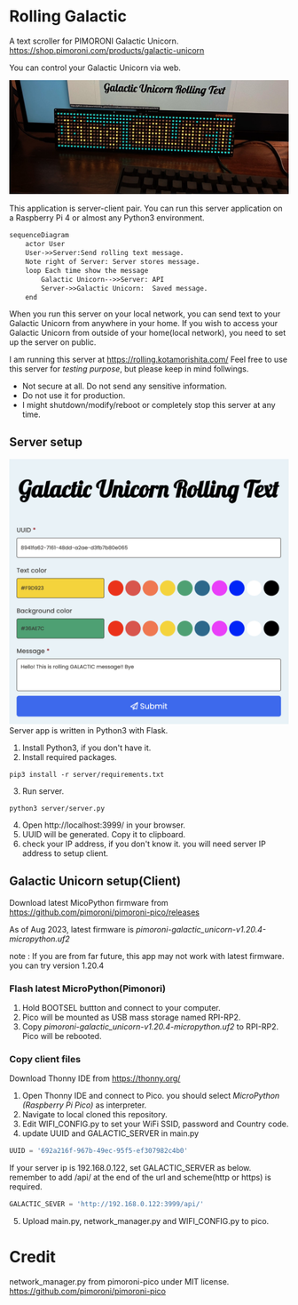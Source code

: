 # Rolling Galactic
A text scroller for PIMORONI Galactic Unicorn.
https://shop.pimoroni.com/products/galactic-unicorn

You can control your Galactic Unicorn via web.

![lib directory contents](/rolling.jpg)

This application is server-client pair.
You can run this server application on a Raspberry Pi 4 or almost any Python3 environment.

```mermaid
sequenceDiagram
    actor User
    User->>Server:Send rolling text message. 
    Note right of Server: Server stores message.
    loop Each time show the message
        Galactic Unicorn-->>Server: API
        Server->>Galactic Unicorn:  Saved message.
    end
```

When you run this server on your local network, you can send text to your Galactic Unicorn from anywhere in your home. If you wish to access your Galactic Unicorn from outside of your home(local network), you need to set up the server on public.

I am running this server at https://rolling.kotamorishita.com/ 
Feel free to use this server for *testing purpose*, but please keep in mind follwings.
- Not secure at all. Do not send any sensitive information.
- Do not use it for production.
- I might shutdown/modify/reboot or completely stop this server at any time.

## Server setup
![lib directory contents](/server_screen.png)
Server app is written in Python3 with Flask.
1. Install Python3, if you don't have it.
2. Install required packages.
```
pip3 install -r server/requirements.txt
```
3. Run server.
```
python3 server/server.py
```
4. Open http://localhost:3999/ in your browser.
5. UUID will be generated. Copy it to clipboard.
6. check your IP address, if you don't know it. you will need server IP address to setup client.


## Galactic Unicorn setup(Client)
Download latest MicoPython firmware from https://github.com/pimoroni/pimoroni-pico/releases

As of Aug 2023, latest firmware is *pimoroni-galactic_unicorn-v1.20.4-micropython.uf2*

note : If you are from far future, this app may not work with latest firmware. you can try version 1.20.4

### Flash latest MicroPython(Pimonori)
1. Hold BOOTSEL buttton and connect to your computer. 
2. Pico will be mounted as USB mass storage named RPI-RP2.
3. Copy *pimoroni-galactic_unicorn-v1.20.4-micropython.uf2* to RPI-RP2. Pico will be rebooted.

### Copy client files
Download Thonny IDE from https://thonny.org/
1. Open Thonny IDE and connect to Pico. you should select *MicroPython (Raspberry Pi Pico)* as interpreter.
2. Navigate to local cloned this repository.
3. Edit WIFI_CONFIG.py to set your WiFi SSID, password and Country code.
4. update UUID and GALACTIC_SERVER in main.py
```python
UUID = '692a216f-967b-49ec-95f5-ef307982c4b0'
```
If your server ip is 192.168.0.122, set GALACTIC_SERVER as below.
remember to add /api/ at the end of the url and scheme(http or https) is required.
```python
GALACTIC_SEVER = 'http://192.168.0.122:3999/api/'
```

5. Upload main.py, network_manager.py and WIFI_CONFIG.py to pico.


# Credit
network_manager.py from pimoroni-pico under MIT license.
https://github.com/pimoroni/pimoroni-pico
